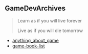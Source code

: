 ## GameDevArchives
> Learn as if you will live forever
>
> Live as if you will die tomorrow

- [anything_about_game](https://github.com/killop/anything_about_game) 
- [game-book-list](https://github.com/killop/game-book-list)
